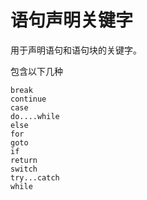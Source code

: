 # 语句声明关键字

用于声明语句和语句块的关键字。

包含以下几种

```
break
continue
case
do....while
else
for
goto
if
return
switch
try...catch
while
```

